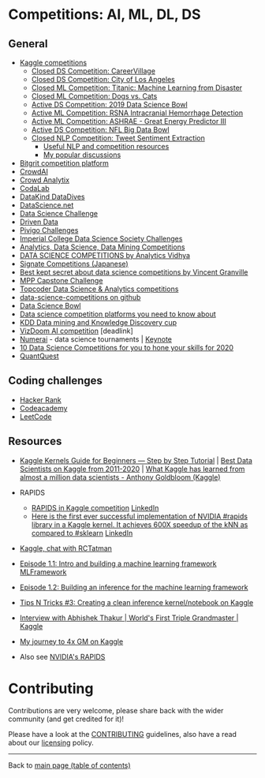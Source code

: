 # Competitions: AI, ML, DL, DS

## General

- [Kaggle competitions](https://www.kaggle.com/competitions)
    - [Closed DS Competition: CareerVillage](https://www.kaggle.com/c/data-science-for-good-careervillage)
    - [Closed DS Competition: City of Los Angeles](https://www.kaggle.com/c/data-science-for-good-city-of-los-angeles)
    - [Closed ML Competition: Titanic: Machine Learning from Disaster](https://www.kaggle.com/c/titanic)
    - [Closed ML Competition: Dogs vs. Cats](https://www.kaggle.com/c/dogs-vs-cats/)
    - [Active DS Competition: 2019 Data Science Bowl](https://www.kaggle.com/c/data-science-bowl-2019)
    - [Active ML Competition: RSNA Intracranial Hemorrhage Detection](https://www.kaggle.com/c/rsna-intracranial-hemorrhage-detection)
    - [Active ML Competition: ASHRAE - Great Energy Predictor III](https://www.kaggle.com/c/ashrae-energy-prediction)
    - [Active DS Competition: NFL Big Data Bowl](https://www.kaggle.com/c/nfl-big-data-bowl-2020)
    - [Closed NLP Competition: Tweet Sentiment Extraction](https://www.kaggle.com/c/tweet-sentiment-extraction/)
        + [Useful NLP and competition resources](https://www.kaggle.com/c/tweet-sentiment-extraction/discussion/159520)
        + [My popular discussions](https://www.kaggle.com/c/tweet-sentiment-extraction/discussion/159361)
- [Bitgrit competition platform](https://competition.bitgrit.net/)
- [CrowdAI](https://www.crowdai.org/challenges?challenge_filter=active)
- [Crowd Analytix](https://www.crowdanalytix.com/community)
- [CodaLab](http://codalab.org/)
- [DataKind DataDives](https://www.datakind.org/datadives)
- [DataScience.net](http://datascience.net/)
- [Data Science Challenge](https://www.datasciencechallenge.org/)
- [Driven Data](https://www.drivendata.org/competitions/)
- [Pivigo Challenges](https://www.pivigo.com/dashboard/#/challenges/)
- [Imperial College Data Science Society Challenges](https://github.com/Imperial-College-Data-Science-Society/Challenges)
- [Analytics, Data Science, Data Mining Competitions](https://www.kdnuggets.com/competitions/)
- [DATA SCIENCE COMPETITIONS by Analytics Vidhya](https://www.analyticsvidhya.com/blog/tag/data-science-competitions/)
- [Signate Competitions (Japanese)](https://signate.jp/competitions/)
- [Best kept secret about data science competitions by Vincent Granville](https://www.datasciencecentral.com/group/resources/forum/topics/best-kept-secret-about-data-science-competitions)
- [MPP Capstone Challenge](https://www.datasciencecapstone.org/)
- [Topcoder Data Science & Analytics competitions](https://www.topcoder.com/community/data-science/)
- [data-science-competitions on github](https://github.com/data-science-competitions)
- [Data Science Bowl](https://datasciencebowl.com/)
- [Data science competition platforms you need to know about](https://medium.com/@opetundeadepoju/data-science-competition-platforms-you-need-to-know-about-55b6840c087e)
- [KDD Data mining and Knowledge Discovery cup](http://www.kdd.org/kdd-cup)
- [VizDoom AI competition](http://vizdoom.cs.put.edu.pl/competition-cig-2017) [deadlink]
- [Numerai](https://numer.ai/) - data science tournaments | [Keynote](https://youtu.be/YojhLjLrG1M)
- [10 Data Science Competitions for you to hone your skills for 2020](https://towardsdatascience.com/10-data-science-competitions-for-you-to-hone-your-skills-for-2020-32d87ee19cc9)
- [QuantQuest](https://quant-quest.com/)

## Coding challenges

- [Hacker Rank](https://lnkd.in/gEufBUu)
- [Codeacademy](https://lnkd.in/gGQ7cuv)
- [LeetCode](https://leetcode.com/)

## Resources

- [Kaggle Kernels Guide for Beginners — Step by Step Tutorial](https://towardsdatascience.com/kaggle-kernels-for-beginners-a-step-by-step-guide-3db6b1cd7606) | [Best Data Scientists on Kaggle from 2011-2020](https://www.youtube.com/watch?v=guLZ_2WcEqM) | [What Kaggle has learned from almost a million data scientists - Anthony Goldbloom (Kaggle)](https://www.youtube.com/watch?v=jmHbS8z57yI)

- RAPIDS
  - [RAPIDS in Kaggle competition](https://www.kaggle.com/cdeotte/rapids/) [LinkedIn](https://www.linkedin.com/posts/miguelusque_kaggle-rapids-gpu-activity-6628421575299383297-Ifuu)
  - [Here is the first ever successful implementation of NVIDIA #rapids library in a Kaggle kernel. It achieves 600X speedup of the kNN as compared to #sklearn](https://www.kaggle.com/cdeotte/rapids-gpu-knn-mnist-0-97) [LinkedIn](https://www.linkedin.com/posts/tunguz_rapids-sklearn-ml-activity-6626833143032885248-XQA6)
- [Kaggle, chat with RCTatman](https://youtu.be/n_CTGZSq4m0)
- [Episode 1.1: Intro and building a machine learning framework](https://www.youtube.com/watch?v=ArygUBY0QXw) [MLFramework](https://github.com/abhishekkrthakur/mlframework)
- [Episode 1.2: Building an inference for the machine learning framework](https://www.youtube.com/watch?v=zcqgj-Udcqs)
- [Tips N Tricks #3: Creating a clean inference kernel/notebook on Kaggle](https://www.youtube.com/watch?v=C7Tsfrq_g18)
- [Interview with Abhishek Thakur | World's First Triple Grandmaster | Kaggle](https://www.youtube.com/watch?v=8lniZVqRLA0)
- [My journey to 4x GM on Kaggle](https://www.youtube.com/watch?v=z15TKkAPNUM)
- Also see [NVIDIA's RAPIDS](./cloud-devops-infra/gpus/rapids.md#rapids)

# Contributing

Contributions are very welcome, please share back with the wider community (and get credited for it)!

Please have a look at the [CONTRIBUTING](contributing.md) guidelines, also have a read about our [licensing](LICENSE.md) policy.

---

Back to [main page (table of contents)](https://data-science-community-srm.github.io/Resourceify/)
